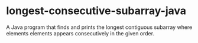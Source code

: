 # longest-consecutive-subarray-java
A Java program that finds and prints the longest contiguous subarray where elements elements appears consecutively in the given order.

